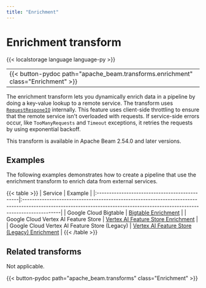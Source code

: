 ```yaml
---
title: "Enrichment"
---
```

<!--
Licensed under the Apache License, Version 2.0 (the "License");
you may not use this file except in compliance with the License.
You may obtain a copy of the License at

http://www.apache.org/licenses/LICENSE-2.0

Unless required by applicable law or agreed to in writing, software
distributed under the License is distributed on an "AS IS" BASIS,
WITHOUT WARRANTIES OR CONDITIONS OF ANY KIND, either express or implied.
See the License for the specific language governing permissions and
limitations under the License.
-->

# Enrichment transform

{{< localstorage language language-py >}}

<table>
  <tr>
    <td>
      <a>
      {{< button-pydoc path="apache_beam.transforms.enrichment" class="Enrichment" >}}
      </a>
   </td>
  </tr>
</table>


The enrichment transform lets you dynamically enrich data in a pipeline by doing a key-value lookup to a remote service. The transform uses [`RequestResponeIO`](https://beam.apache.org/releases/pydoc/current/apache_beam.io.requestresponseio.html#apache_beam.io.requestresponseio.RequestResponseIO) internally. This feature uses client-side throttling to ensure that the remote service isn't overloaded with requests. If service-side errors occur, like `TooManyRequests` and `Timeout` exceptions, it retries the requests by using exponential backoff.

This transform is available in Apache Beam 2.54.0 and later versions.

## Examples

The following examples demonstrates how to create a pipeline that use the enrichment transform to enrich data from external services.

{{< table >}}
| Service                                       | Example                                                                                                                                                                    |
|:----------------------------------------------|:---------------------------------------------------------------------------------------------------------------------------------------------------------------------------|
| Google Cloud Bigtable                         | [Bigtable Enrichment](/documentation/transforms/python/elementwise/enrichment-bigtable/#example)                                                                           |
| Google Cloud Vertex AI Feature Store          | [Vertex AI Feature Store Enrichment](/documentation/transforms/python/elementwise/enrichment-vertexai/#example-1-enrichment-with-vertex-ai-feature-store)                  |
| Google Cloud Vertex AI Feature Store (Legacy) | [Vertex AI Feature Store (Legacy) Enrichment](/documentation/transforms/python/elementwise/enrichment-vertexai/#example-2-enrichment-with-vertex-ai-feature-store-legacy)  |
{{< /table >}}

## Related transforms

Not applicable.

{{< button-pydoc path="apache_beam.transforms" class="Enrichment" >}}